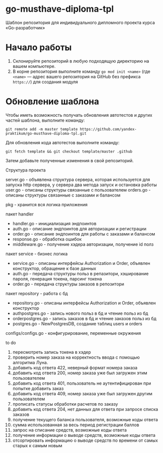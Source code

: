 # go-musthave-diploma-tpl

Шаблон репозитория для индивидуального дипломного проекта курса «Go-разработчик»

# Начало работы

1. Склонируйте репозиторий в любую подходящую директорию на вашем компьютере.
2. В корне репозитория выполните команду `go mod init <name>` (где `<name>` — адрес вашего репозитория на GitHub без
   префикса `https://`) для создания модуля

# Обновление шаблона

Чтобы иметь возможность получать обновления автотестов и других частей шаблона, выполните команду:

```
git remote add -m master template https://github.com/yandex-praktikum/go-musthave-diploma-tpl.git
```

Для обновления кода автотестов выполните команду:

```
git fetch template && git checkout template/master .github
```

Затем добавьте полученные изменения в свой репозиторий.

Структура проекта 


server.go - объявлена структура сервера, которая используется для запуска http сервера, у сервера два метода запуск и остановка работы
user.go - описаны структуры связанные с пользователем
orders.go - описаны структуры связанные с заказами и балансом

pkg - хранится вся логика приложения

пакет handler
- handler.go - инициализация эндпоинтов
- auth.go - описание эндпоинтов для авторизации и регистрации 
- order.go - описание эндпоинтов для работы с заказами и балансом 
- response.go - обработка ошибок
- middleware.go - получение хэдера авторизации, получение id полз

пакет service - бизнес логика
- service.go - описаны интерфейсы Authorization и Order, объявлен конструктор, обращение к базе данных
- auth.go - передача структуры польз в репазитори, хэширование пароля, генерация токена, парсинг токена
- order.go - передача структуры заказов в репозитори


пакет repository - работа с бд
- repository.go - описаны интерфейсы Authorization и Order, объявлен конструктор
- authpostgres.go - запись нового польз в бд и чтение польз из бд
- orderpostgres.go - запись заказов в бд и чтение заказов польз из бд
- postgres.go - NewPostgresDB, создание таблиц users и orders


configs/configs.go - конфигурирование, переменные окружения


to do 
1. пересмотреть запись токена в хэдер
2. проверить номер заказа на корректность ввода с помощью алгоритма Луна.
3. добавить код ответа 422, неверный формат номера заказа
4. добавить код ответа 200, номер заказа уже был загружен этим пользователем
5. добавить код ответа 401, пользователь не аутентифицирован при попытке добавить заказ
6. добавить код ответа 409, номер заказа уже был загружен другим пользователем
7. прописать статусы обработки расчетов по заказу
8. добавить код ответа 204, нет данных для ответа при запросе списка заказов
9. получение текущего баланса пользователя, возможные коды ответа
10. сумма использованная за весь период регистрации баллов
11. запрос на списание средств, возможные коды ответа
12. получение информации о выводе средств, возможные коды ответа
13. отсортировать информацию о выводе средств по времени от самых старых к самым новым